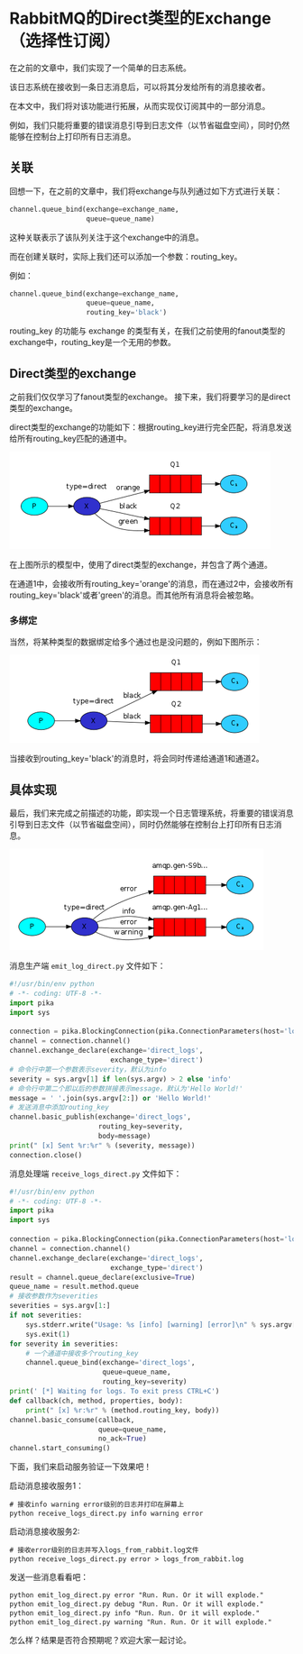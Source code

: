 # RabbitMQ的Direct类型的Exchange（选择性订阅）

在之前的文章中，我们实现了一个简单的日志系统。

该日志系统在接收到一条日志消息后，可以将其分发给所有的消息接收者。

在本文中，我们将对该功能进行拓展，从而实现仅订阅其中的一部分消息。

例如，我们只能将重要的错误消息引导到日志文件（以节省磁盘空间），同时仍然能够在控制台上打印所有日志消息。

## 关联

回想一下，在之前的文章中，我们将exchange与队列通过如下方式进行关联：

```python
channel.queue_bind(exchange=exchange_name,
                   queue=queue_name)
```

这种关联表示了该队列关注于这个exchange中的消息。

而在创建关联时，实际上我们还可以添加一个参数：routing_key。

例如：

```python
channel.queue_bind(exchange=exchange_name,
                   queue=queue_name,
                   routing_key='black')
```

routing_key 的功能与 exchange 的类型有关，在我们之前使用的fanout类型的exchange中，routing_key是一个无用的参数。

## Direct类型的exchange

之前我们仅仅学习了fanout类型的exchange。 接下来，我们将要学习的是direct类型的exchange。

direct类型的exchange的功能如下：根据routing_key进行完全匹配，将消息发送给所有routing_key匹配的通道中。

![direct_scene1](./picture/direct_scene1.png)

在上图所示的模型中，使用了direct类型的exchange，并包含了两个通道。

在通道1中，会接收所有routing_key='orange'的消息，而在通过2中，会接收所有routing_key='black'或者'green'的消息。而其他所有消息将会被忽略。

### 多绑定

当然，将某种类型的数据绑定给多个通过也是没问题的，例如下图所示：

![direct_scene2](./picture/direct_scene2.png)

当接收到routing_key='black'的消息时，将会同时传递给通道1和通道2。

## 具体实现

最后，我们来完成之前描述的功能，即实现一个日志管理系统，将重要的错误消息引导到日志文件（以节省磁盘空间），同时仍然能够在控制台上打印所有日志消息。

![direct_scene3](./picture/direct_scene3.png)

消息生产端 `emit_log_direct.py` 文件如下：

```python
#!/usr/bin/env python
# -*- coding: UTF-8 -*-
import pika
import sys

connection = pika.BlockingConnection(pika.ConnectionParameters(host='localhost'))
channel = connection.channel()
channel.exchange_declare(exchange='direct_logs',
                         exchange_type='direct')
# 命令行中第一个参数表示severity，默认为info
severity = sys.argv[1] if len(sys.argv) > 2 else 'info'
# 命令行中第二个即以后的参数拼接表示message，默认为'Hello World!'
message = ' '.join(sys.argv[2:]) or 'Hello World!'
# 发送消息中添加routing_key
channel.basic_publish(exchange='direct_logs',
                      routing_key=severity,
                      body=message)
print(" [x] Sent %r:%r" % (severity, message))
connection.close()
```

消息处理端 `receive_logs_direct.py` 文件如下：

```python
#!/usr/bin/env python
# -*- coding: UTF-8 -*-
import pika
import sys

connection = pika.BlockingConnection(pika.ConnectionParameters(host='localhost'))
channel = connection.channel()
channel.exchange_declare(exchange='direct_logs',
                         exchange_type='direct')
result = channel.queue_declare(exclusive=True)
queue_name = result.method.queue
# 接收参数作为severities
severities = sys.argv[1:]
if not severities:
    sys.stderr.write("Usage: %s [info] [warning] [error]\n" % sys.argv[0])
    sys.exit(1)
for severity in severities:
    # 一个通道中接收多个routing_key
    channel.queue_bind(exchange='direct_logs',
                       queue=queue_name,
                       routing_key=severity)
print(' [*] Waiting for logs. To exit press CTRL+C')
def callback(ch, method, properties, body):
    print(" [x] %r:%r" % (method.routing_key, body))
channel.basic_consume(callback,
                      queue=queue_name,
                      no_ack=True)
channel.start_consuming()
```

下面，我们来启动服务验证一下效果吧！

启动消息接收服务1：

```shell
# 接收info warning error级别的日志并打印在屏幕上
python receive_logs_direct.py info warning error
```

启动消息接收服务2: 

```shell
# 接收error级别的日志并写入logs_from_rabbit.log文件
python receive_logs_direct.py error > logs_from_rabbit.log
```

发送一些消息看看吧：

```shell
python emit_log_direct.py error "Run. Run. Or it will explode."
python emit_log_direct.py debug "Run. Run. Or it will explode."
python emit_log_direct.py info "Run. Run. Or it will explode."
python emit_log_direct.py warning "Run. Run. Or it will explode."
```

怎么样？结果是否符合预期呢？欢迎大家一起讨论。
